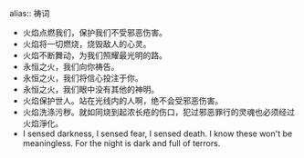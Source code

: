 alias:: 祷词

- 火焰点燃我们，保护我们不受邪恶伤害。
- 火焰将一切燃烧，烧毁敌人的心灵。
- 火焰不断舞动，为我们照耀最光明的路。
- 永恒之火，我们向你祷告。
- 永恒之火，我们将信心投注于你。
- 永恒之火，我们眼中没有其他的神明。
- 火焰保护世人。站在光线内的人啊，绝不会受邪恶伤害。
- 火焰洗涤污秽。就如同烧到起浓长疮的伤口，犯过邪恶罪行的灵魂也必须经过火焰淨化。
- I sensed darkness, I sensed fear, I sensed death. I know these won't be meaningless. For the night is dark and full of terrors.
